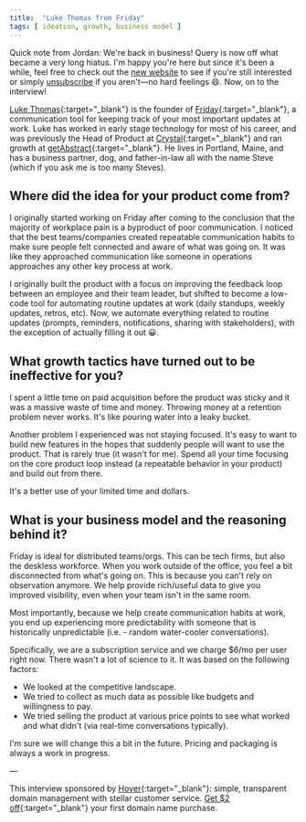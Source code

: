 ```yaml
---
title:  "Luke Thomas from Friday"
tags: [ ideation, growth, business model ]
---
```


Quick note from Jordan: We're back in business! Query is now off what became a very long hiatus. I'm happy you're here but since it's been a while, feel free to check out the [new website](https://www.queryinterviews.com/) to see if you're still interested or simply [unsubscribe](https://queryinterviews.us2.list-manage.com/unsubscribe?u=a3f41956c3bc8e6bf0b723ccf&id=139ad3afed&e=[UNIQID]&c=f1ae6df05c) if you aren't—no hard feelings 😄. Now, on to the interview!

[Luke Thomas](https://twitter.com/lukethomas14){:target="_blank"} is the founder of [Friday](https://www.friday.app/){:target="_blank"}, a communication tool for keeping track of your most important updates at work. Luke has worked in early stage technology for most of his career, and was previously the Head of Product at [Crystal](https://www.crystalknows.com/){:target="_blank"} and ran growth at [getAbstract](https://www.getabstract.com/en/){:target="_blank"}. He lives in Portland, Maine, and has a business partner, dog, and father-in-law all with the name Steve (which if you ask me is too many Steves).

## Where did the idea for your product come from?

I originally started working on Friday after coming to the conclusion that the majority of workplace pain is a byproduct of poor communication. I noticed that the best teams/companies created repeatable communication habits to make sure people felt connected and aware of what was going on. It was like they approached communication like someone in operations approaches any other key process at work.

I originally built the product with a focus on improving the feedback loop between an employee and their team leader, but shifted to become a low-code tool for automating routine updates at work (daily standups, weekly updates, retros, etc). Now, we automate everything related to routine updates (prompts, reminders, notifications, sharing with stakeholders), with the exception of actually filling it out 😀.

## What growth tactics have turned out to be ineffective for you?

I spent a little time on paid acquisition before the product was sticky and it was a massive waste of time and money. Throwing money at a retention problem never works. It's like pouring water into a leaky bucket.

Another problem I experienced was not staying focused. It's easy to want to build new features in the hopes that suddenly people will want to use the product. That is rarely true (it wasn't for me). Spend all your time focusing on the core product loop instead (a repeatable behavior in your product) and build out from there.

It's a better use of your limited time and dollars.

## What is your business model and the reasoning behind it?

Friday is ideal for distributed teams/orgs. This can be tech firms, but also the deskless workforce. When you work outside of the office, you feel a bit disconnected from what's going on. This is because you can't rely on observation anymore. We help provide rich/useful data to give you improved visibility, even when your team isn't in the same room.

Most importantly, because we help create communication habits at work, you end up experiencing more predictability with someone that is historically unpredictable (i.e. - random water-cooler conversations).

Specifically, we are a subscription service and we charge $6/mo per user right now. There wasn't a lot of science to it. It was based on the following factors:

- We looked at the competitive landscape.
- We tried to collect as much data as possible like budgets and willingness to pay.
- We tried selling the product at various price points to see what worked and what didn't (via real-time conversations typically).

I'm sure we will change this a bit in the future. Pricing and packaging is always a work in progress.

—

This interview sponsored by [Hover](https://hover.com/l2rAubkA){:target="_blank"}: simple, transparent domain management with stellar customer service. [Get $2 off](https://hover.com/l2rAubkA){:target="_blank"} your first domain name purchase.